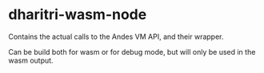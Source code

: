 # dharitri-wasm-node

Contains the actual calls to the Andes VM API, and their wrapper.

Can be build both for wasm or for debug mode, but will only be used in the wasm output.
